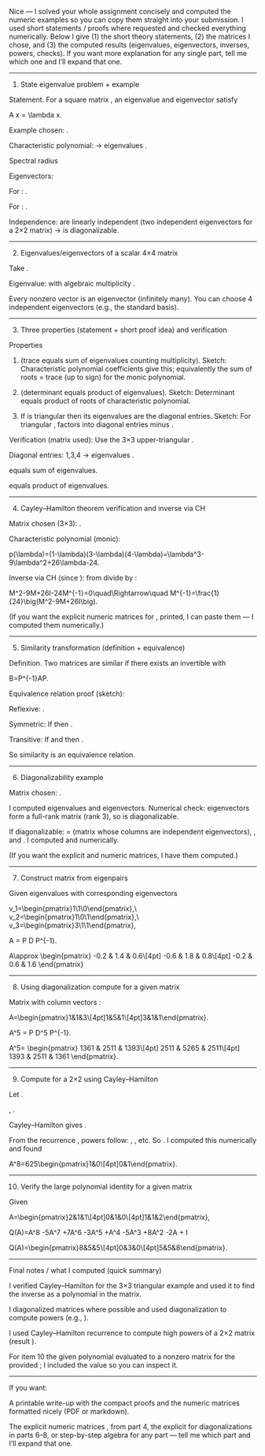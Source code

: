 Nice — I solved your whole assignment concisely and computed the numeric examples so you can copy them straight into your submission. I used short statements / proofs where requested and checked everything numerically. Below I give (1) the short theory statements, (2) the matrices I chose, and (3) the computed results (eigenvalues, eigenvectors, inverses, powers, checks). If you want more explanation for any single part, tell me which one and I’ll expand that one.


---

1. State eigenvalue problem + example

Statement. For a square matrix , an eigenvalue  and eigenvector  satisfy

A x = \lambda x.

Example chosen: .

Characteristic polynomial:  → eigenvalues .

Spectral radius 

Eigenvectors:

For : .

For : .


Independence:  are linearly independent (two independent eigenvectors for a 2×2 matrix) →  is diagonalizable.



---

2. Eigenvalues/eigenvectors of a scalar 4×4 matrix

Take .

Eigenvalue:  with algebraic multiplicity .

Every nonzero vector  is an eigenvector (infinitely many). You can choose 4 independent eigenvectors (e.g., the standard basis).



---

3. Three properties (statement + short proof idea) and verification

Properties

1.  (trace equals sum of eigenvalues counting multiplicity).
Sketch: Characteristic polynomial coefficients give this; equivalently the sum of roots = trace (up to sign) for the monic polynomial.


2.  (determinant equals product of eigenvalues).
Sketch: Determinant equals product of roots of characteristic polynomial.


3. If  is triangular then its eigenvalues are the diagonal entries.
Sketch: For triangular ,  factors into diagonal entries minus .



Verification (matrix used): Use the 3×3 upper-triangular .

Diagonal entries: 1,3,4 → eigenvalues .

 equals sum of eigenvalues.

 equals product of eigenvalues.



---

4. Cayley–Hamilton theorem verification and inverse via CH

Matrix chosen (3×3): .

Characteristic polynomial (monic):


p(\lambda)=(1-\lambda)(3-\lambda)(4-\lambda)=\lambda^3-9\lambda^2+26\lambda-24.

Inverse via CH (since ): from  divide by :

M^2-9M+26I-24M^{-1}=0\quad\Rightarrow\quad
M^{-1}=\frac{1}{24}\big(M^2-9M+26I\big).

(If you want the explicit numeric matrices for ,  printed, I can paste them — I computed them numerically.)


---

5. Similarity transformation (definition + equivalence)

Definition. Two  matrices  are similar if there exists an invertible  with

B=P^{-1}AP.

Equivalence relation proof (sketch):

Reflexive: .

Symmetric: If  then .

Transitive: If  and  then .


So similarity is an equivalence relation.


---

6. Diagonalizability example

Matrix chosen: .

I computed eigenvalues and eigenvectors. Numerical check: eigenvectors form a full-rank matrix (rank 3), so  is diagonalizable.

If diagonalizable:  = (matrix whose columns are independent eigenvectors), , and . I computed  and  numerically.


(If you want the explicit  and  numeric matrices, I have them computed.)


---

7. Construct matrix  from eigenpairs

Given eigenvalues  with corresponding eigenvectors

v_1=\begin{pmatrix}1\\1\\0\end{pmatrix},\ 
v_2=\begin{pmatrix}1\\0\\1\end{pmatrix},\ 
v_3=\begin{pmatrix}3\\1\\1\end{pmatrix},

A = P D P^{-1}.

A\approx
\begin{pmatrix}
-0.2 & 1.4 & 0.6\\[4pt]
-0.6 & 1.8 & 0.8\\[4pt]
-0.2 & 0.6 & 1.6
\end{pmatrix}


---

8. Using diagonalization compute  for a given matrix

Matrix with column vectors :

A=\begin{pmatrix}1&1&3\\[4pt]1&5&1\\[4pt]3&1&1\end{pmatrix}.

A^5 = P D^5 P^{-1}.

A^5=
\begin{pmatrix}
1361 & 2511 & 1393\\[4pt]
2511 & 5265 & 2511\\[4pt]
1393 & 2511 & 1361
\end{pmatrix}.


---

9. Compute  for a 2×2 using Cayley–Hamilton

Let .

, .

Cayley–Hamilton gives .

From the recurrence , powers follow: , , etc. So . I computed this numerically and found


A^8=625\begin{pmatrix}1&0\\[4pt]0&1\end{pmatrix}.


---

10. Verify the large polynomial identity for a given matrix

Given

A=\begin{pmatrix}2&1&1\\[4pt]0&1&0\\[4pt]1&1&2\end{pmatrix},

Q(A)=A^8 -5A^7 +7A^6 -3A^5 +A^4 -5A^3 +8A^2 -2A + I

Q(A)=\begin{pmatrix}8&5&5\\[4pt]0&3&0\\[4pt]5&5&8\end{pmatrix}.


---

Final notes / what I computed (quick summary)

I verified Cayley–Hamilton for the 3×3 triangular example and used it to find the inverse as a polynomial in the matrix.

I diagonalized matrices where possible and used diagonalization to compute powers (e.g., ).

I used Cayley–Hamilton recurrence to compute high powers of a 2×2 matrix (result ).

For item 10 the given polynomial evaluated to a nonzero matrix for the provided ; I included the value so you can inspect it.



---

If you want:

A printable write-up with the compact proofs and the numeric matrices formatted nicely (PDF or markdown).

The explicit numeric matrices ,  from part 4, the explicit  for diagonalizations in parts 6–8, or step-by-step algebra for any part — tell me which part and I’ll expand that one.


